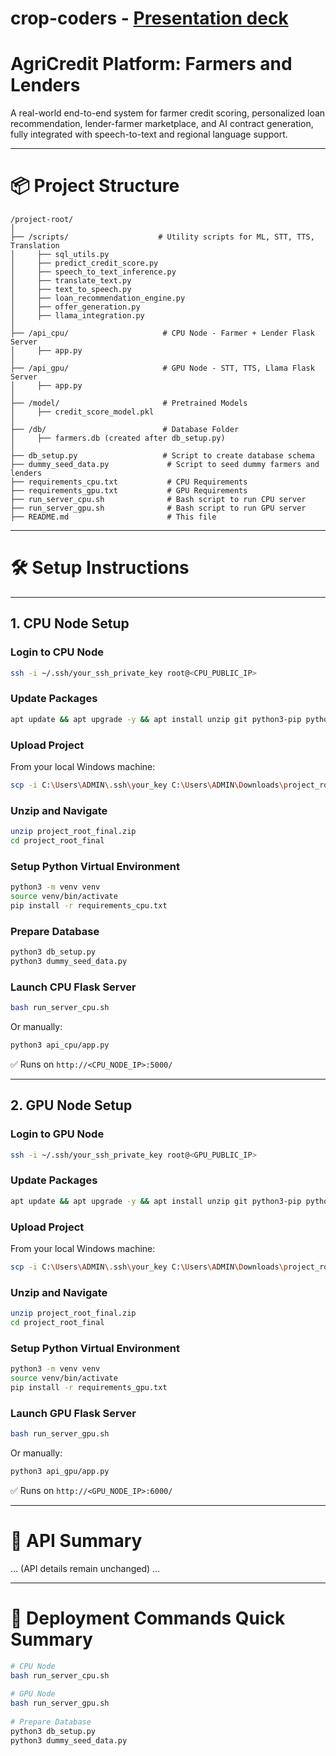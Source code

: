 # crop-coders -  [Presentation deck ](https://drive.google.com/file/d/1Y1Q-k5jYut5c2DRxnlPvy9Q6bWdNcLCl/view?usp=sharing)
# AgriCredit Platform: Farmers and Lenders
 
A real-world end-to-end system for farmer credit scoring, personalized loan recommendation, lender-farmer marketplace, and AI contract generation, fully integrated with speech-to-text and regional language support.
 
---
 
# 📦 Project Structure
 
```plaintext
/project-root/
│
├── /scripts/                    # Utility scripts for ML, STT, TTS, Translation
│     ├── sql_utils.py
│     ├── predict_credit_score.py
│     ├── speech_to_text_inference.py
│     ├── translate_text.py
│     ├── text_to_speech.py
│     ├── loan_recommendation_engine.py
│     ├── offer_generation.py
│     ├── llama_integration.py
│
├── /api_cpu/                     # CPU Node - Farmer + Lender Flask Server
│     ├── app.py
│
├── /api_gpu/                     # GPU Node - STT, TTS, Llama Flask Server
│     ├── app.py
│
├── /model/                       # Pretrained Models
│     ├── credit_score_model.pkl
│
├── /db/                          # Database Folder
│     ├── farmers.db (created after db_setup.py)
│
├── db_setup.py                   # Script to create database schema
├── dummy_seed_data.py             # Script to seed dummy farmers and lenders
├── requirements_cpu.txt           # CPU Requirements
├── requirements_gpu.txt           # GPU Requirements
├── run_server_cpu.sh              # Bash script to run CPU server
├── run_server_gpu.sh              # Bash script to run GPU server
├── README.md                      # This file
```
 
---
 
# 🛠 Setup Instructions
 
---
 
## 1. CPU Node Setup
 
### Login to CPU Node
 
```bash
ssh -i ~/.ssh/your_ssh_private_key root@<CPU_PUBLIC_IP>
```
 
### Update Packages
 
```bash
apt update && apt upgrade -y && apt install unzip git python3-pip python3-venv sqlite3 -y
```
 
### Upload Project
 
From your local Windows machine:
 
```bash
scp -i C:\Users\ADMIN\.ssh\your_key C:\Users\ADMIN\Downloads\project_root_final.zip root@<CPU_PUBLIC_IP>:/root/
```
 
### Unzip and Navigate
 
```bash
unzip project_root_final.zip
cd project_root_final
```
 
### Setup Python Virtual Environment
 
```bash
python3 -m venv venv
source venv/bin/activate
pip install -r requirements_cpu.txt
```
 
### Prepare Database
 
```bash
python3 db_setup.py
python3 dummy_seed_data.py
```
 
### Launch CPU Flask Server
 
```bash
bash run_server_cpu.sh
```
 
Or manually:
 
```bash
python3 api_cpu/app.py
```
 
✅ Runs on `http://<CPU_NODE_IP>:5000/`
 
---
 
## 2. GPU Node Setup
 
### Login to GPU Node
 
```bash
ssh -i ~/.ssh/your_ssh_private_key root@<GPU_PUBLIC_IP>
```
 
### Update Packages
 
```bash
apt update && apt upgrade -y && apt install unzip git python3-pip python3-venv -y
```
 
### Upload Project
 
From your local Windows machine:
 
```bash
scp -i C:\Users\ADMIN\.ssh\your_key C:\Users\ADMIN\Downloads\project_root_final.zip root@<GPU_PUBLIC_IP>:/root/
```
 
### Unzip and Navigate
 
```bash
unzip project_root_final.zip
cd project_root_final
```
 
### Setup Python Virtual Environment
 
```bash
python3 -m venv venv
source venv/bin/activate
pip install -r requirements_gpu.txt
```
 
### Launch GPU Flask Server
 
```bash
bash run_server_gpu.sh
```
 
Or manually:
 
```bash
python3 api_gpu/app.py
```
 
✅ Runs on `http://<GPU_NODE_IP>:6000/`
 
---
 
# 📡 API Summary
 
... (API details remain unchanged) ...
 
---
 
# 📣 Deployment Commands Quick Summary
 
```bash
# CPU Node
bash run_server_cpu.sh
 
# GPU Node
bash run_server_gpu.sh
 
# Prepare Database
python3 db_setup.py
python3 dummy_seed_data.py
```
